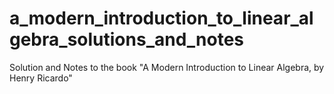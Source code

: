 # a_modern_introduction_to_linear_algebra_solutions_and_notes
Solution and Notes to the book "A Modern Introduction to Linear Algebra, by Henry Ricardo"
